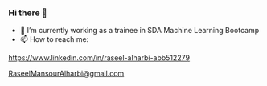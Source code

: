 ### Hi there 👋
- 🔭 I’m currently working as a trainee in SDA Machine Learning Bootcamp
-  📫 How to reach me:
  
  https://www.linkedin.com/in/raseel-alharbi-abb512279

   RaseelMansourAlharbi@gmail.com

<!--
**Raseell/Raseell** is a ✨ _special_ ✨ repository because its `README.md` (this file) appears on your GitHub profile.

Here are some ideas to get you started:

- 🔭 I’m currently working on ...
- 🌱 I’m currently learning ...
- 👯 I’m looking to collaborate on ...
- 🤔 I’m looking for help with ...
- 💬 Ask me about ...
- 📫 How to reach me: ...
- 😄 Pronouns: ...
- ⚡ Fun fact: ...
-->
